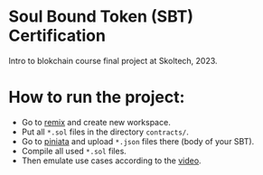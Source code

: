 # Soul Bound Token (SBT) Certification
Intro to blokchain course final project at Skoltech, 2023.
# How to run the project:
* Go to [remix](https://remix.ethereum.org/) and create new workspace.
* Put all ```*.sol``` files in the directory ```contracts/```.
* Go to [piniata](https://app.pinata.cloud/pinmanager) and upload ```*.json``` files there (body of your SBT).
* Compile all used ```*.sol``` files.
* Then emulate use cases according to the [video](https://youtu.be/kFxcmHqjVS4).

